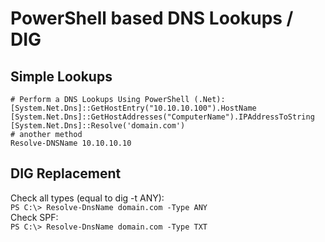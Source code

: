 # PowerShell based DNS Lookups / DIG
## Simple Lookups
```
# Perform a DNS Lookups Using PowerShell (.Net):
[System.Net.Dns]::GetHostEntry("10.10.10.100").HostName
[System.Net.Dns]::GetHostAddresses("ComputerName").IPAddressToString
[System.Net.Dns]::Resolve('domain.com')
# another method
Resolve-DNSName 10.10.10.10
```
## DIG Replacement
Check all types (equal to dig -t ANY):   
`PS C:\> Resolve-DnsName domain.com -Type ANY`   
Check SPF:   
`PS C:\> Resolve-DnsName domain.com -Type TXT`   
